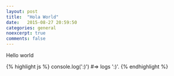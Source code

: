 ```yaml
---
layout: post
title:  "Hola World"
date:   2015-08-27 20:59:50
categories: general
noexcerpt: true
comments: false
---
```

Hello world

{% highlight js %}
console.log(':)')
#=> logs ':)'.
{% endhighlight %}
